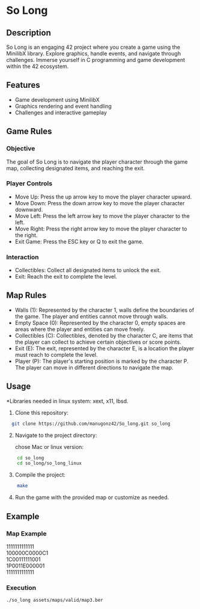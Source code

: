 # So Long

## Description
So Long is an engaging 42 project where you create a game using the MinilibX library. Explore graphics, handle events, and navigate through challenges. Immerse yourself in C programming and game development within the 42 ecosystem.

## Features
- Game development using MinilibX
- Graphics rendering and event handling
- Challenges and interactive gameplay
## Game Rules
### Objective

The goal of So Long is to navigate the player character through the game map, collecting designated items, and reaching the exit.

### Player Controls
- Move Up: Press the up arrow key to move the player character upward.
- Move Down: Press the down arrow key to move the player character downward.
- Move Left: Press the left arrow key to move the player character to the left.
- Move Right: Press the right arrow key to move the player character to the right.
- Exit Game: Press the ESC key or Q to exit the game.

### Interaction
- Collectibles: Collect all designated items to unlock the exit.
- Exit: Reach the exit to complete the level.

## Map Rules
- Walls (1): Represented by the character 1, walls define the boundaries of the game. The player and entities cannot move through walls.
- Empty Space (0): Represented by the character 0, empty spaces are areas where the player and entities can move freely.
- Collectibles (C): Collectibles, denoted by the character C, are items that the player can collect to achieve certain objectives or score points.
- Exit (E): The exit, represented by the character E, is a location the player must reach to complete the level.
- Player (P): The player's starting position is marked by the character P. The player can move in different directions to navigate the map.

## Usage

*Libraries needed in linux system: xext, x11, lbsd.


1. Clone this repository: 
```bash
  git clone https://github.com/manugonz42/So_long.git so_long
```
2. Navigate to the project directory:

   chose Mac or linux version:
```bash
    cd so_long
    cd so_long/so_long_linux
```
3. Compile the project:
```bash
    make
```
4. Run the game with the provided map or customize as needed.

## Example
### Map Example

1111111111111<br>
100000C0000C1<br>
1C00111111001<br>
1P0011E000001<br>
1111111111111<br>
### Execution
```bash
./so_long assets/maps/valid/map3.ber
